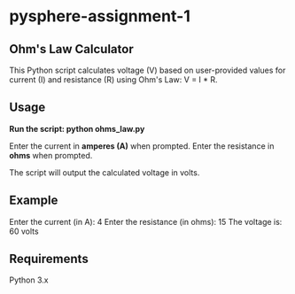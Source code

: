 # pysphere-assignment-1
 ## Ohm's Law Calculator

This Python script calculates voltage (V) based on user-provided values for current (I) and resistance (R) using Ohm's Law: V = I * R.

## Usage
**Run the script: python ohms_law.py**

Enter the current in **amperes (A)** when prompted.
Enter the resistance in **ohms** when prompted.

The script will output the calculated voltage in volts.

## Example
Enter the current (in A): 4
Enter the resistance (in ohms): 15
The voltage is: 60 volts

## Requirements
Python 3.x